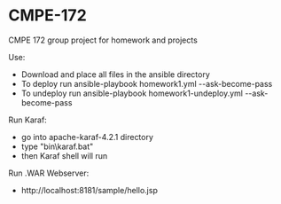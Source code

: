 # CMPE-172
CMPE 172 group project for homework and projects

Use:
 - Download and place all files in the ansible directory
 - To deploy run ansible-playbook homework1.yml --ask-become-pass
 - To undeploy run ansible-playbook homework1-undeploy.yml --ask-become-pass
 
Run Karaf:
 - go into apache-karaf-4.2.1 directory
 - type "bin\karaf.bat"
 - then Karaf shell will run

Run .WAR Webserver:
  - http://localhost:8181/sample/hello.jsp
